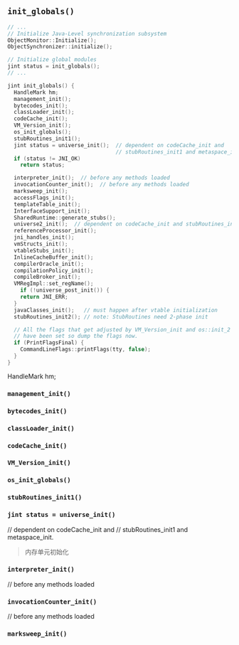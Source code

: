 
## `init_globals()`

```c++
// ...
// Initialize Java-Level synchronization subsystem
ObjectMonitor::Initialize();
ObjectSynchronizer::initialize();

// Initialize global modules
jint status = init_globals();
// ...
```

```c++
jint init_globals() {
  HandleMark hm;
  management_init();
  bytecodes_init();
  classLoader_init();
  codeCache_init();
  VM_Version_init();
  os_init_globals();
  stubRoutines_init1();
  jint status = universe_init();  // dependent on codeCache_init and
                                  // stubRoutines_init1 and metaspace_init.
  if (status != JNI_OK)
    return status;

  interpreter_init();  // before any methods loaded
  invocationCounter_init();  // before any methods loaded
  marksweep_init();
  accessFlags_init();
  templateTable_init();
  InterfaceSupport_init();
  SharedRuntime::generate_stubs();
  universe2_init();  // dependent on codeCache_init and stubRoutines_init1
  referenceProcessor_init();
  jni_handles_init();
  vmStructs_init();
  vtableStubs_init();
  InlineCacheBuffer_init();
  compilerOracle_init();
  compilationPolicy_init();
  compileBroker_init();
  VMRegImpl::set_regName();
    if (!universe_post_init()) {
    return JNI_ERR;
  }
  javaClasses_init();   // must happen after vtable initialization
  stubRoutines_init2(); // note: StubRoutines need 2-phase init

  // All the flags that get adjusted by VM_Version_init and os::init_2
  // have been set so dump the flags now.
  if (PrintFlagsFinal) {
    CommandLineFlags::printFlags(tty, false);
  }
}
```
HandleMark hm;

### `management_init()`
### `bytecodes_init()`
### `classLoader_init()`
### `codeCache_init()`
### `VM_Version_init()`
### `os_init_globals()`
### `stubRoutines_init1()`

### `jint status = universe_init()`
// dependent on codeCache_init and
// stubRoutines_init1 and metaspace_init.
> 内存单元初始化

### `interpreter_init()`
// before any methods loaded

### `invocationCounter_init()`
// before any methods loaded

### `marksweep_init()`